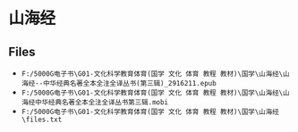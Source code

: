 # 山海经

## Files

- `F:/5000G电子书\G01-文化科学教育体育(国学 文化 体育 教程 教材)\国学\山海经\山海经--中华经典名著全本全注全译丛书(第三辑)_2916211.epub`
- `F:/5000G电子书\G01-文化科学教育体育(国学 文化 体育 教程 教材)\国学\山海经\山海经中华经典名著全本全注全译丛书第三辑.mobi`
- `F:/5000G电子书\G01-文化科学教育体育(国学 文化 体育 教程 教材)\国学\山海经\files.txt`
